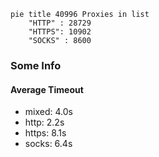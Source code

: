 
```mermaid
pie title 40996 Proxies in list
    "HTTP" : 28729
    "HTTPS": 10902
    "SOCKS" : 8600
```

### Some Info
#### Average Timeout

- mixed: 4.0s
- http: 2.2s
- https: 8.1s
- socks: 6.4s